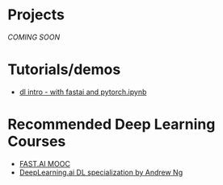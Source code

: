 # Projects
*COMING SOON*

# Tutorials/demos
* [dl intro - with fastai and pytorch.ipynb](https://colab.research.google.com/drive/1TMDZkgW7F9cyzmLJlpE6JMa_qzyRR7FF)

# Recommended Deep Learning Courses
* [FAST.AI MOOC](https://course.fast.ai/)
* [DeepLearning.ai DL specialization by Andrew Ng](https://www.deeplearning.ai/deep-learning-specialization/)
